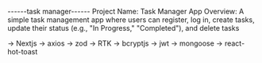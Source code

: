 ------task manager------
Project Name: Task Manager App
Overview:
A simple task management app where users can register, log in, create tasks, update their status (e.g., "In Progress," "Completed"), and delete tasks

-> Nextjs
-> axios
-> zod 
-> RTK
-> bcryptjs
-> jwt
-> mongoose
-> react-hot-toast